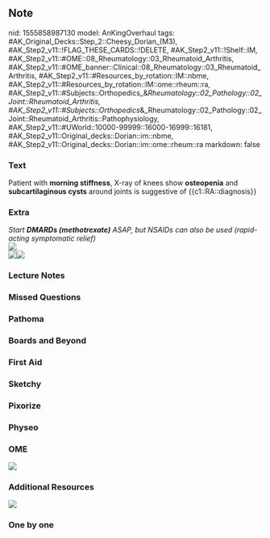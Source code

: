 ## Note
nid: 1555858987130
model: AnKingOverhaul
tags: #AK_Original_Decks::Step_2::Cheesy_Dorian_(M3), #AK_Step2_v11::!FLAG_THESE_CARDS::!DELETE, #AK_Step2_v11::!Shelf::IM, #AK_Step2_v11::#OME::08_Rheumatology::03_Rheumatoid_Arthritis, #AK_Step2_v11::#OME_banner::Clinical::08_Rheumatology::03_Rheumatoid_Arthritis, #AK_Step2_v11::#Resources_by_rotation::IM::nbme, #AK_Step2_v11::#Resources_by_rotation::IM::ome::rheum::ra, #AK_Step2_v11::#Subjects::Orthopedics_&_Rheumatology::02_Pathology::02_Joint::Rheumatoid_Arthritis, #AK_Step2_v11::#Subjects::Orthopedics_&_Rheumatology::02_Pathology::02_Joint::Rheumatoid_Arthritis::Pathophysiology, #AK_Step2_v11::#UWorld::10000-99999::16000-16999::16181, #AK_Step2_v11::Original_decks::Dorian::im::nbme, #AK_Step2_v11::Original_decks::Dorian::im::ome::rheum::ra
markdown: false

### Text
Patient with <b>morning stiffness</b>, X-ray of knees show
<b>osteopenia</b> and <b>subcartilaginous cysts</b> around joints
is suggestive of {{c1::RA::diagnosis}}

### Extra
<div>
  <i>Start <b>DMARDs (methotrexate)</b> ASAP, but NSAIDs can also
  be used (rapid-acting symptomatic relief)</i>
</div>
<div>
  <i><img src="paste-6354756301750273.jpg"></i>
</div>
<div>
  <i><span style="font-style: normal;"><img src=
  "paste-6354610272862209.jpg"></span><img src=
  "paste-6354593092993025.jpg"></i>
</div>

### Lecture Notes


### Missed Questions


### Pathoma


### Boards and Beyond


### First Aid


### Sketchy


### Pixorize


### Physeo


### OME
<div class="ome-widget">
  <a href=
  "https://onlinemeded.org/spa/rheumatology/rheumatoid-arthritis/acquire?ref=anki">
  <img src="_OME_AnkiFlashcards_Lesson_2.png"></a>
</div>

### Additional Resources
<i><img src="paste-6354794956455937.jpg"></i>

### One by one

